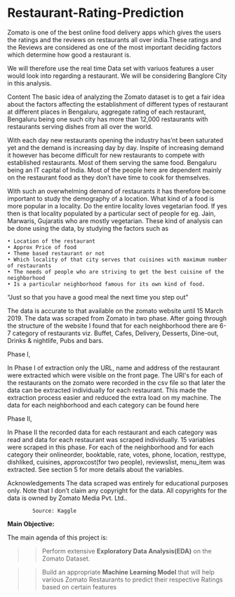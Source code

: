 # Restaurant-Rating-Prediction

Zomato is one of the best online food delivery apps which gives the users the ratings and the reviews on restaurants all over india.These ratings and the Reviews are considered as one of the most important deciding factors which determine how good a restaurant is. 

We will therefore use the real time Data set with variuos features a user would look into regarding a restaurant. We will be considering Banglore City in this analysis.

Content
The basic idea of analyzing the Zomato dataset is to get a fair idea about the factors affecting the establishment
of different types of restaurant at different places in Bengaluru, aggregate rating of each restaurant, Bengaluru
being one such city has more than 12,000 restaurants with restaurants serving dishes from all over the world.

With each day new restaurants opening the industry has’nt been saturated yet and the demand is increasing
day by day. Inspite of increasing demand it however has become difficult for new restaurants to compete with
established restaurants. Most of them serving the same food. Bengaluru being an IT capital of India. Most of the people here are dependent mainly on the restaurant food as they don’t have time to cook for themselves.

With such an overwhelming demand of restaurants it has therefore become important to study the demography
of a location. What kind of a food is more popular in a locality. Do the entire locality loves vegetarian food.
If yes then is that locality populated by a particular sect of people for eg. Jain, Marwaris, Gujaratis who are
mostly vegetarian. These kind of analysis can be done using the data, by studying the factors such as

    • Location of the restaurant
    • Approx Price of food
    • Theme based restaurant or not
    • Which locality of that city serves that cuisines with maximum number of restaurants
    • The needs of people who are striving to get the best cuisine of the neighborhood
    • Is a particular neighborhood famous for its own kind of food.

“Just so that you have a good meal the next time you step out”

The data is accurate to that available on the zomato website until 15 March 2019.
The data was scraped from Zomato in two phase. After going through the structure of the website I found that for each neighborhood there are 6-7 category of restaurants viz. Buffet, Cafes, Delivery, Desserts, Dine-out, Drinks & nightlife, Pubs and bars.

Phase I,

In Phase I of extraction only the URL, name and address of the restaurant were extracted which were visible on the front page. The URl's for each of the restaurants on the zomato were recorded in the csv file so that later the data can be extracted individually for each restaurant. This made the extraction process easier and reduced the extra load on my machine. The data for each neighborhood and each category can be found here

Phase II,

In Phase II the recorded data for each restaurant and each category was read and data for each restaurant was scraped individually. 15 variables were scraped in this phase. For each of the neighborhood and for each category their onlineorder, booktable, rate, votes, phone, location, resttype, dishliked, cuisines, approxcost(for two people), reviewslist, menu_item was extracted. See section 5 for more details about the variables.

Acknowledgements
The data scraped was entirely for educational purposes only. Note that I don’t claim any copyright for the data. All copyrights for the data is owned by Zomato Media Pvt. Ltd..

            Source: Kaggle

**Main Objective:**

The main agenda of this project is:

>> Perform extensive **Exploratory Data Analysis(EDA)** on the Zomato Dataset.

>>Build an appropriate **Machine Learning Model** that will help various Zomato Restaurants to predict their respective Ratings based on certain features

